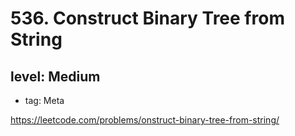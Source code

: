 # 536. Construct Binary Tree from String
## level: Medium

- tag: Meta

https://leetcode.com/problems/onstruct-binary-tree-from-string/
